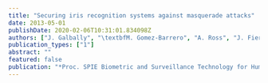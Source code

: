 ```yaml
---
title: "Securing iris recognition systems against masquerade attacks"
date: 2013-05-01
publishDate: 2020-02-06T10:31:01.834098Z
authors: ["J. Galbally", "\textbfM. Gomez-Barrero", "A. Ross", "J. Fierrez", "J. Ortega-Garcia"]
publication_types: ["1"]
abstract: ""
featured: false
publication: "*Proc. SPIE Biometric and Surveillance Technology for Human and Activity Identification X, BSTHAI*"
---
```


